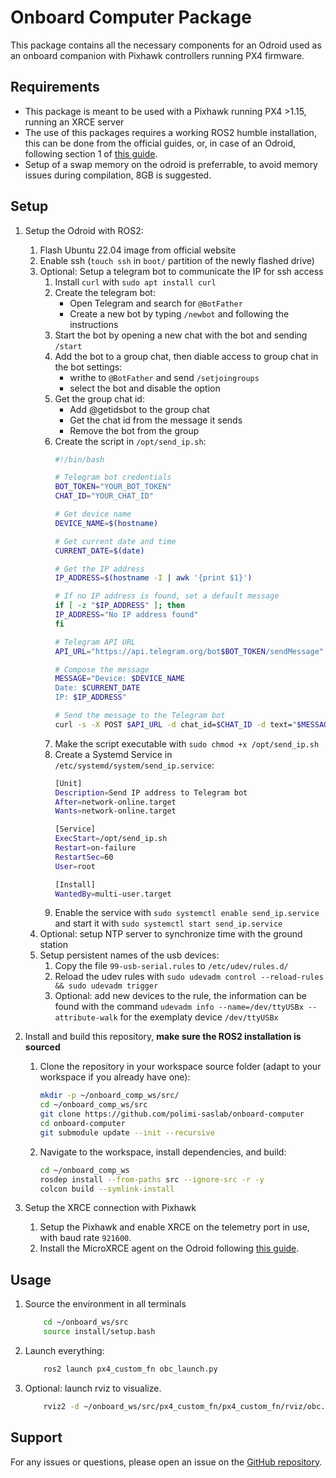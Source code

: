 # Onboard Computer Package

This package contains all the necessary components for an Odroid used as an onboard companion with Pixhawk controllers running PX4 firmware.

## Requirements

- This package is meant to be used with a Pixhawk running PX4 >1.15, running an XRCE server
- The use of this packages requires a working ROS2 humble installation, this can be done from the official guides, or, in case of an Odroid, following  section 1 of [this guide](https://github.com/polimi-saslab/4DDS-Project/blob/main/Documentation/gbeam_on_odroid.md#1-setting-up-the-odroid-xu4).
- Setup of a swap memory on the odroid is preferrable, to avoid memory issues during compilation, 8GB is suggested.

## Setup

1. Setup the Odroid with ROS2:
    1. Flash Ubuntu 22.04 image from official website
    2. Enable ssh (`touch ssh` in `boot/` partition of the newly flashed drive)
    3. Optional: Setup a telegram bot to communicate the IP for ssh access <!-- TODO add guide -->
        1. Install `curl` with `sudo apt install curl`
        2. Create the telegram bot:
            - Open Telegram and search for `@BotFather`
            - Create a new bot by typing `/newbot` and following the instructions
        3. Start the bot by opening a new chat with the bot and sending `/start`
        4. Add the bot to a group chat, then diable access to group chat in the bot settings:
            - writhe to `@BotFather` and send `/setjoingroups`
            - select the bot and disable the option
        5. Get the group chat id:
            - Add @getidsbot to the group chat
            - Get the chat id from the message it sends
            - Remove the bot from the group
        6. Create the script in `/opt/send_ip.sh`:
            ```bash
            #!/bin/bash

            # Telegram bot credentials
            BOT_TOKEN="YOUR_BOT_TOKEN"
            CHAT_ID="YOUR_CHAT_ID"
            
            # Get device name
            DEVICE_NAME=$(hostname)

            # Get current date and time
            CURRENT_DATE=$(date)

            # Get the IP address
            IP_ADDRESS=$(hostname -I | awk '{print $1}')

            # If no IP address is found, set a default message
            if [ -z "$IP_ADDRESS" ]; then
            IP_ADDRESS="No IP address found"
            fi

            # Telegram API URL
            API_URL="https://api.telegram.org/bot$BOT_TOKEN/sendMessage"

            # Compose the message
            MESSAGE="Device: $DEVICE_NAME
            Date: $CURRENT_DATE
            IP: $IP_ADDRESS"

            # Send the message to the Telegram bot
            curl -s -X POST $API_URL -d chat_id=$CHAT_ID -d text="$MESSAGE"
            ```
        7. Make the script executable with `sudo chmod +x /opt/send_ip.sh`
        8. Create a Systemd Service in `/etc/systemd/system/send_ip.service`:
            ```bash
            [Unit]
            Description=Send IP address to Telegram bot
            After=network-online.target
            Wants=network-online.target

            [Service]
            ExecStart=/opt/send_ip.sh
            Restart=on-failure  
            RestartSec=60
            User=root

            [Install]
            WantedBy=multi-user.target
            ```
        9. Enable the service with `sudo systemctl enable send_ip.service` and start it with `sudo systemctl start send_ip.service`
    4. Optional: setup NTP server to synchronize time with the ground station <!-- TODO add guide -->
    5. Setup persistent names of the usb devices:
        1. Copy the file `99-usb-serial.rules` to `/etc/udev/rules.d/`
        2. Reload the udev rules with `sudo udevadm control --reload-rules && sudo udevadm trigger`
        3. Optional: add new devices to the rule, the information can be found with the command `udevadm info --name=/dev/ttyUSBx --attribute-walk` for the exemplaty device `/dev/ttyUSBx`

2. Install and build this repository, **make sure the ROS2 installation is sourced**
    1. Clone the repository in your workspace source folder (adapt to your workspace if you already have one):
       ```bash
       mkdir -p ~/onboard_comp_ws/src/
       cd ~/onboard_comp_ws/src
       git clone https://github.com/polimi-saslab/onboard-computer
       cd onboard-computer
       git submodule update --init --recursive
       ```
    2. Navigate to the workspace, install dependencies, and build:
       ```bash
       cd ~/onboard_comp_ws
       rosdep install --from-paths src --ignore-src -r -y
       colcon build --symlink-install
       ```
3. Setup the XRCE connection with Pixhawk
    1. Setup the Pixhawk and enable XRCE on the telemetry port in use, with baud rate `921600`.
    2. Install the MicroXRCE agent on the Odroid following [this guide](https://docs.px4.io/main/en/middleware/uxrce_dds.html#install-standalone-from-source). <!-- TODO add connection guide -->

## Usage

1. Source the environment in all terminals
    ```bash
        cd ~/onboard_ws/src
        source install/setup.bash
    ```
2. Launch everything:
    ```bash
        ros2 launch px4_custom_fn obc_launch.py
    ```
3. Optional: launch rviz to visualize.
    ```bash
        rviz2 -d ~/onboard_ws/src/px4_custom_fn/px4_custom_fn/rviz/obc.rviz
    ```

## Support

For any issues or questions, please open an issue on the [GitHub repository](https://github.com/polimi-saslab/onboard-computer/issues).
